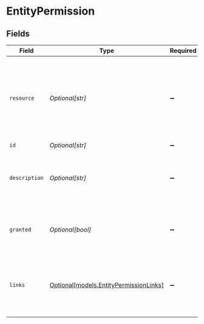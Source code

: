 # EntityPermission


## Fields

| Field                                                                                                               | Type                                                                                                                | Required                                                                                                            | Description                                                                                                         | Example                                                                                                             |
| ------------------------------------------------------------------------------------------------------------------- | ------------------------------------------------------------------------------------------------------------------- | ------------------------------------------------------------------------------------------------------------------- | ------------------------------------------------------------------------------------------------------------------- | ------------------------------------------------------------------------------------------------------------------- |
| `resource`                                                                                                          | *Optional[str]*                                                                                                     | :heavy_minus_sign:                                                                                                  | Indicates the response contains a permission object. Will always contain the string `permission` for this<br/>endpoint. | permission                                                                                                          |
| `id`                                                                                                                | *Optional[str]*                                                                                                     | :heavy_minus_sign:                                                                                                  | N/A                                                                                                                 | payments.read                                                                                                       |
| `description`                                                                                                       | *Optional[str]*                                                                                                     | :heavy_minus_sign:                                                                                                  | A short description of what kind of access the permission enables.                                                  | View your payments                                                                                                  |
| `granted`                                                                                                           | *Optional[bool]*                                                                                                    | :heavy_minus_sign:                                                                                                  | Whether this permission is granted to the app by the organization.                                                  | true                                                                                                                |
| `links`                                                                                                             | [Optional[models.EntityPermissionLinks]](../models/entitypermissionlinks.md)                                        | :heavy_minus_sign:                                                                                                  | An object with several relevant URLs. Every URL object will contain an `href` and a `type` field.                   |                                                                                                                     |